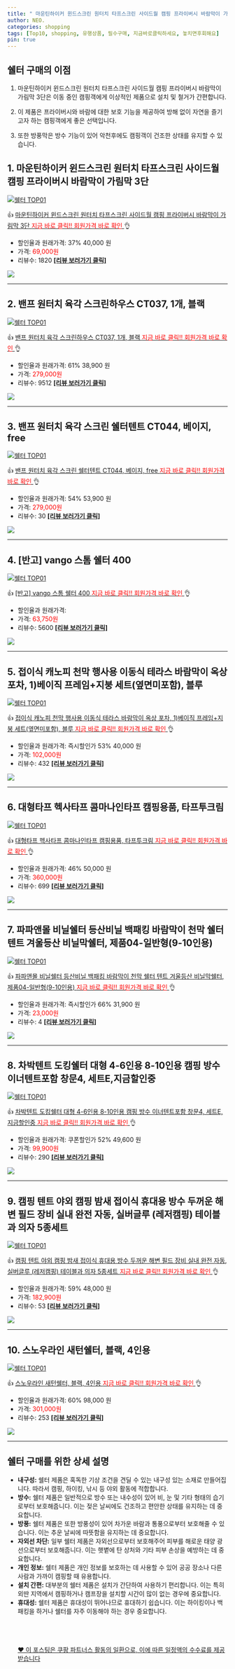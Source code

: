 ```yaml
---
title: " 마운틴하이커 윈드스크린 원터치 타프스크린 사이드월 캠핑 프라이버시 바람막이 가림막 3단  가격 최저가 할인가 쉘터 최저가 추천 제품 비교"
author: NEO.
categories: shopping
tags: [Top10, shopping, 유행상품, 필수구매, 지금바로클릭하세요, 놓치면후회해요]
pin: true
---
```

## 쉘터 구매의 이점
1. 마운틴하이커 윈드스크린 원터치 타프스크린 사이드월 캠핑 프라이버시 바람막이 가림막 3단은 이동 중인 캠핑객에게 이상적인 제품으로 설치 및 철거가 간편합니다.

2. 이 제품은 프라이버시와 바람에 대한 보호 기능을 제공하여 방해 없이 자연을 즐기고자 하는 캠핑객에게 좋은 선택입니다.

3. 또한 방풍막은 방수 기능이 있어 악천후에도 캠핑객이 건조한 상태를 유지할 수 있습니다.

   

## 1.  마운틴하이커 윈드스크린 원터치 타프스크린 사이드월 캠핑 프라이버시 바람막이 가림막 3단 

[![쉘터 TOP01](https://thumbnail6.coupangcdn.com/thumbnails/remote/490x490ex/image/vendor_inventory/eb13/a9aabd8e173d51769488979d662de9fc25f1f9fa64f65edfa77fe8630afa.jpeg)](https://link.coupang.com/re/AFFSDP?lptag=AF3617701&subid=GithubCoopas&pageKey=7641590670&traceid=V0-153&itemId=20306337079&vendorItemId=88070492343)


👍 [ 마운틴하이커 윈드스크린 원터치 타프스크린 사이드월 캠핑 프라이버시 바람막이 가림막 3단  <font color=red> 지금 바로 클릭!! 회원가격 바로 확인 </font> ](https://link.coupang.com/re/AFFSDP?lptag=AF3617701&subid=GithubCoopas&pageKey=7641590670&traceid=V0-153&itemId=20306337079&vendorItemId=88070492343) 👌 


- 할인율과 원래가격: 37%  40,000   원
- 가격: <span style='color:red'>69,000원</span>
- 리뷰수: 1820  [**[리뷰 보러가기 클릭]**](https://link.coupang.com/re/AFFSDP?lptag=AF3617701&subid=GithubCoopas&pageKey=7641590670&traceid=V0-153&itemId=20306337079&vendorItemId=88070492343)

[![](/discount_price.png)](https://link.coupang.com/re/AFFSDP?lptag=AF3617701&subid=GithubCoopas&pageKey=7641590670&traceid=V0-153&itemId=20306337079&vendorItemId=88070492343)

---


   

## 2.  밴프 원터치 육각 스크린하우스 CT037, 1개, 블랙 

[![쉘터 TOP01](https://thumbnail8.coupangcdn.com/thumbnails/remote/490x490ex/image/retail/images/318327120798314-e77c9512-bc1a-46aa-8520-65f734cbdcf8.jpg)](https://link.coupang.com/re/AFFSDP?lptag=AF3617701&subid=GithubCoopas&pageKey=6776400253&traceid=V0-153&itemId=15923765417&vendorItemId=83131012301)


👍 [ 밴프 원터치 육각 스크린하우스 CT037, 1개, 블랙  <font color=red> 지금 바로 클릭!! 회원가격 바로 확인 </font> ](https://link.coupang.com/re/AFFSDP?lptag=AF3617701&subid=GithubCoopas&pageKey=6776400253&traceid=V0-153&itemId=15923765417&vendorItemId=83131012301) 👌 


- 할인율과 원래가격: 61%  38,900   원
- 가격: <span style='color:red'>279,000원</span>
- 리뷰수: 9512  [**[리뷰 보러가기 클릭]**](https://link.coupang.com/re/AFFSDP?lptag=AF3617701&subid=GithubCoopas&pageKey=6776400253&traceid=V0-153&itemId=15923765417&vendorItemId=83131012301)

[![](/discount_price.png)](https://link.coupang.com/re/AFFSDP?lptag=AF3617701&subid=GithubCoopas&pageKey=6776400253&traceid=V0-153&itemId=15923765417&vendorItemId=83131012301)

---


   

## 3.  밴프 원터치 육각 스크린 쉘터텐트 CT044, 베이지, free 

[![쉘터 TOP01](https://thumbnail9.coupangcdn.com/thumbnails/remote/490x490ex/image/rs_quotation_api/nn5w00zm/b3ac1656f53d48c8bf80f7ec63430a51.jpg)](https://link.coupang.com/re/AFFSDP?lptag=AF3617701&subid=GithubCoopas&pageKey=7665111735&traceid=V0-153&itemId=20431464909&vendorItemId=87718658050)


👍 [ 밴프 원터치 육각 스크린 쉘터텐트 CT044, 베이지, free  <font color=red> 지금 바로 클릭!! 회원가격 바로 확인 </font> ](https://link.coupang.com/re/AFFSDP?lptag=AF3617701&subid=GithubCoopas&pageKey=7665111735&traceid=V0-153&itemId=20431464909&vendorItemId=87718658050) 👌 


- 할인율과 원래가격: 54%  53,900   원
- 가격: <span style='color:red'>279,000원</span>
- 리뷰수: 30  [**[리뷰 보러가기 클릭]**](https://link.coupang.com/re/AFFSDP?lptag=AF3617701&subid=GithubCoopas&pageKey=7665111735&traceid=V0-153&itemId=20431464909&vendorItemId=87718658050)

[![](/discount_price.png)](https://link.coupang.com/re/AFFSDP?lptag=AF3617701&subid=GithubCoopas&pageKey=7665111735&traceid=V0-153&itemId=20431464909&vendorItemId=87718658050)

---


   

## 4.  [반고] vango 스톰 쉘터 400 

[![쉘터 TOP01](https://thumbnail9.coupangcdn.com/thumbnails/remote/490x490ex/image/vendor_inventory/d0e5/15cc9e5f095d090f582d46afc19d4d67395c710fbdd5008e7727d818c9dc.jpg)](https://link.coupang.com/re/AFFSDP?lptag=AF3617701&subid=GithubCoopas&pageKey=103646600&traceid=V0-153&itemId=314745085&vendorItemId=5163364622)


👍 [ [반고] vango 스톰 쉘터 400  <font color=red> 지금 바로 클릭!! 회원가격 바로 확인 </font> ](https://link.coupang.com/re/AFFSDP?lptag=AF3617701&subid=GithubCoopas&pageKey=103646600&traceid=V0-153&itemId=314745085&vendorItemId=5163364622) 👌 


- 할인율과 원래가격: 
- 가격: <span style='color:red'>63,750원</span>
- 리뷰수: 5600  [**[리뷰 보러가기 클릭]**](https://link.coupang.com/re/AFFSDP?lptag=AF3617701&subid=GithubCoopas&pageKey=103646600&traceid=V0-153&itemId=314745085&vendorItemId=5163364622)

[![](/discount_price.png)](https://link.coupang.com/re/AFFSDP?lptag=AF3617701&subid=GithubCoopas&pageKey=103646600&traceid=V0-153&itemId=314745085&vendorItemId=5163364622)

---


   

## 5.  접이식 캐노피 천막 행사용 이동식 테라스 바람막이 옥상 포차, 1)베이직 프레임+지붕 세트(옆면미포함), 블루 

[![쉘터 TOP01](https://thumbnail9.coupangcdn.com/thumbnails/remote/490x490ex/image/vendor_inventory/3111/7e01b17dd1086ae9356458671ad52187daad3042d2d35c7704d31b220301.jpg)](https://link.coupang.com/re/AFFSDP?lptag=AF3617701&subid=GithubCoopas&pageKey=7072249933&traceid=V0-153&itemId=17566156323&vendorItemId=84732923123)


👍 [ 접이식 캐노피 천막 행사용 이동식 테라스 바람막이 옥상 포차, 1)베이직 프레임+지붕 세트(옆면미포함), 블루  <font color=red> 지금 바로 클릭!! 회원가격 바로 확인 </font> ](https://link.coupang.com/re/AFFSDP?lptag=AF3617701&subid=GithubCoopas&pageKey=7072249933&traceid=V0-153&itemId=17566156323&vendorItemId=84732923123) 👌 


- 할인율과 원래가격: 즉시할인가 53%  40,000   원
- 가격: <span style='color:red'>102,000원</span>
- 리뷰수: 432  [**[리뷰 보러가기 클릭]**](https://link.coupang.com/re/AFFSDP?lptag=AF3617701&subid=GithubCoopas&pageKey=7072249933&traceid=V0-153&itemId=17566156323&vendorItemId=84732923123)

[![](/discount_price.png)](https://link.coupang.com/re/AFFSDP?lptag=AF3617701&subid=GithubCoopas&pageKey=7072249933&traceid=V0-153&itemId=17566156323&vendorItemId=84732923123)

---


   

## 6.  대형타프 헥사타프 콤마나인타프 캠핑용품, 타프투크림 

[![쉘터 TOP01](https://thumbnail8.coupangcdn.com/thumbnails/remote/490x490ex/image/vendor_inventory/8599/e7e304d52099b86591ecb78c3dabbef0b523bccc97ac3f51f00637926823.jpg)](https://link.coupang.com/re/AFFSDP?lptag=AF3617701&subid=GithubCoopas&pageKey=7865163551&traceid=V0-153&itemId=21472210387&vendorItemId=88526510751)


👍 [ 대형타프 헥사타프 콤마나인타프 캠핑용품, 타프투크림  <font color=red> 지금 바로 클릭!! 회원가격 바로 확인 </font> ](https://link.coupang.com/re/AFFSDP?lptag=AF3617701&subid=GithubCoopas&pageKey=7865163551&traceid=V0-153&itemId=21472210387&vendorItemId=88526510751) 👌 


- 할인율과 원래가격: 46%  50,000   원
- 가격: <span style='color:red'>360,000원</span>
- 리뷰수: 699  [**[리뷰 보러가기 클릭]**](https://link.coupang.com/re/AFFSDP?lptag=AF3617701&subid=GithubCoopas&pageKey=7865163551&traceid=V0-153&itemId=21472210387&vendorItemId=88526510751)

[![](/discount_price.png)](https://link.coupang.com/re/AFFSDP?lptag=AF3617701&subid=GithubCoopas&pageKey=7865163551&traceid=V0-153&itemId=21472210387&vendorItemId=88526510751)

---


   

## 7.  파파앤몰 비닐쉘터 등산비닐 백패킹 바람막이 천막 쉘터 텐트 겨울등산 비닐막쉘터, 제품04-일반형(9-10인용) 

[![쉘터 TOP01](https://thumbnail7.coupangcdn.com/thumbnails/remote/490x490ex/image/vendor_inventory/images/2019/01/10/10/8/fe3588b9-d1fb-4556-8578-6e128724505b.jpg)](https://link.coupang.com/re/AFFSDP?lptag=AF3617701&subid=GithubCoopas&pageKey=164502451&traceid=V0-153&itemId=471809621&vendorItemId=4179514428)


👍 [ 파파앤몰 비닐쉘터 등산비닐 백패킹 바람막이 천막 쉘터 텐트 겨울등산 비닐막쉘터, 제품04-일반형(9-10인용)  <font color=red> 지금 바로 클릭!! 회원가격 바로 확인 </font> ](https://link.coupang.com/re/AFFSDP?lptag=AF3617701&subid=GithubCoopas&pageKey=164502451&traceid=V0-153&itemId=471809621&vendorItemId=4179514428) 👌 


- 할인율과 원래가격: 즉시할인가 66%  31,900   원
- 가격: <span style='color:red'>23,000원</span>
- 리뷰수: 4  [**[리뷰 보러가기 클릭]**](https://link.coupang.com/re/AFFSDP?lptag=AF3617701&subid=GithubCoopas&pageKey=164502451&traceid=V0-153&itemId=471809621&vendorItemId=4179514428)

[![](/discount_price.png)](https://link.coupang.com/re/AFFSDP?lptag=AF3617701&subid=GithubCoopas&pageKey=164502451&traceid=V0-153&itemId=471809621&vendorItemId=4179514428)

---


   

## 8.  차박텐트 도킹쉘터 대형 4-6인용 8-10인용 캠핑 방수 이너텐트포함 창문4, 세트E,지금할인중 

[![쉘터 TOP01](https://thumbnail7.coupangcdn.com/thumbnails/remote/490x490ex/image/vendor_inventory/60f7/b22a395f46327df885f5958946091c41df4dd23fee372d502e3897badef1.jpg)](https://link.coupang.com/re/AFFSDP?lptag=AF3617701&subid=GithubCoopas&pageKey=7274143076&traceid=V0-153&itemId=18558430317&vendorItemId=87706995852)


👍 [ 차박텐트 도킹쉘터 대형 4-6인용 8-10인용 캠핑 방수 이너텐트포함 창문4, 세트E,지금할인중  <font color=red> 지금 바로 클릭!! 회원가격 바로 확인 </font> ](https://link.coupang.com/re/AFFSDP?lptag=AF3617701&subid=GithubCoopas&pageKey=7274143076&traceid=V0-153&itemId=18558430317&vendorItemId=87706995852) 👌 


- 할인율과 원래가격: 쿠폰할인가 52%  49,600   원
- 가격: <span style='color:red'>99,900원</span>
- 리뷰수: 290  [**[리뷰 보러가기 클릭]**](https://link.coupang.com/re/AFFSDP?lptag=AF3617701&subid=GithubCoopas&pageKey=7274143076&traceid=V0-153&itemId=18558430317&vendorItemId=87706995852)

[![](/discount_price.png)](https://link.coupang.com/re/AFFSDP?lptag=AF3617701&subid=GithubCoopas&pageKey=7274143076&traceid=V0-153&itemId=18558430317&vendorItemId=87706995852)

---


   

## 9.  캠핑 텐트 야외 캠핑 밤새 접이식 휴대용 방수 두꺼운 해변 필드 장비 실내 완전 자동, 실버글루 (레저캠핑) 테이블과 의자 5종세트 

[![쉘터 TOP01](https://thumbnail6.coupangcdn.com/thumbnails/remote/490x490ex/image/vendor_inventory/35ae/0198e1f92c629c4d4d4035f58b19f01eb184fd0d609c13c6a21e0acf4de6.jpg)](https://link.coupang.com/re/AFFSDP?lptag=AF3617701&subid=GithubCoopas&pageKey=7856565806&traceid=V0-153&itemId=21428069159&vendorItemId=88484150812)


👍 [ 캠핑 텐트 야외 캠핑 밤새 접이식 휴대용 방수 두꺼운 해변 필드 장비 실내 완전 자동, 실버글루 (레저캠핑) 테이블과 의자 5종세트  <font color=red> 지금 바로 클릭!! 회원가격 바로 확인 </font> ](https://link.coupang.com/re/AFFSDP?lptag=AF3617701&subid=GithubCoopas&pageKey=7856565806&traceid=V0-153&itemId=21428069159&vendorItemId=88484150812) 👌 


- 할인율과 원래가격: 59%  48,000   원
- 가격: <span style='color:red'>182,900원</span>
- 리뷰수: 53  [**[리뷰 보러가기 클릭]**](https://link.coupang.com/re/AFFSDP?lptag=AF3617701&subid=GithubCoopas&pageKey=7856565806&traceid=V0-153&itemId=21428069159&vendorItemId=88484150812)

[![](/discount_price.png)](https://link.coupang.com/re/AFFSDP?lptag=AF3617701&subid=GithubCoopas&pageKey=7856565806&traceid=V0-153&itemId=21428069159&vendorItemId=88484150812)

---


   

## 10.  스노우라인 새턴쉘터, 블랙, 4인용 

[![쉘터 TOP01](https://thumbnail7.coupangcdn.com/thumbnails/remote/490x490ex/image/retail/images/475764080393327-11dfb5a6-dbfc-4607-90fe-5791e5818a27.jpg)](https://link.coupang.com/re/AFFSDP?lptag=AF3617701&subid=GithubCoopas&pageKey=5381592684&traceid=V0-153&itemId=7996272307&vendorItemId=75285108574)


👍 [ 스노우라인 새턴쉘터, 블랙, 4인용  <font color=red> 지금 바로 클릭!! 회원가격 바로 확인 </font> ](https://link.coupang.com/re/AFFSDP?lptag=AF3617701&subid=GithubCoopas&pageKey=5381592684&traceid=V0-153&itemId=7996272307&vendorItemId=75285108574) 👌 


- 할인율과 원래가격: 60%  98,000   원
- 가격: <span style='color:red'>301,000원</span>
- 리뷰수: 253  [**[리뷰 보러가기 클릭]**](https://link.coupang.com/re/AFFSDP?lptag=AF3617701&subid=GithubCoopas&pageKey=5381592684&traceid=V0-153&itemId=7996272307&vendorItemId=75285108574)

[![](/discount_price.png)](https://link.coupang.com/re/AFFSDP?lptag=AF3617701&subid=GithubCoopas&pageKey=5381592684&traceid=V0-153&itemId=7996272307&vendorItemId=75285108574)

---
## 쉘터 구매를 위한 상세 설명
* **내구성:** 쉘터 제품은 혹독한 기상 조건을 견딜 수 있는 내구성 있는 소재로 만들어집니다. 따라서 캠핑, 하이킹, 낚시 등 야외 활동에 적합합니다.
* **방수:** 쉘터 제품은 일반적으로 방수 또는 내수성이 있어 비, 눈 및 기타 형태의 습기로부터 보호해줍니다. 이는 젖은 날씨에도 건조하고 편안한 상태를 유지하는 데 중요합니다.
* **방풍:** 쉘터 제품은 또한 방풍성이 있어 차가운 바람과 통풍으로부터 보호해줄 수 있습니다. 이는 추운 날씨에 따뜻함을 유지하는 데 중요합니다.
* **자외선 차단:** 일부 쉘터 제품은 자외선으로부터 보호해주어 피부를 해로운 태양 광선으로부터 보호해줍니다. 이는 햇볕에 탄 상처와 기타 피부 손상을 예방하는 데 중요합니다.
* **개인 정보:** 쉘터 제품은 개인 정보를 보호하는 데 사용할 수 있어 공공 장소나 다른 사람과 가까이 캠핑할 때 유용합니다.
* **설치 간편:** 대부분의 쉘터 제품은 설치가 간단하여 사용하기 편리합니다. 이는 특히 외딴 지역에서 캠핑하거나 캠프장을 설치할 시간이 많이 없는 경우에 중요합니다.
* **휴대성:** 쉘터 제품은 휴대성이 뛰어나므로 휴대하기 쉽습니다. 이는 하이킹이나 백패킹을 하거나 쉘터를 자주 이동해야 하는 경우 중요합니다.<br><br><br><br><br> [ ❤  이 포스팅은 쿠팡 파트너스 활동의 일환으로, 이에 따른 일정액의 수수료를 제공받습니다](https://link.coupang.com/a/bcEFyh)